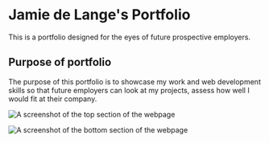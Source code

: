 # Jamie de Lange's Portfolio

This is a portfolio designed for the eyes of future prospective employers.

## Purpose of portfolio

The purpose of this portfolio is to showcase my work and web development skills so that future employers can look at my projects, assess how well I would fit at their company.


![A screenshot of the top section of the webpage](https://dev-to-uploads.s3.amazonaws.com/i/52n4o272w2lej91rn3ia.png)

![A screenshot of the bottom section of the webpage](https://dev-to-uploads.s3.amazonaws.com/i/czaeh2mpd6zdynfrp2ae.png)
